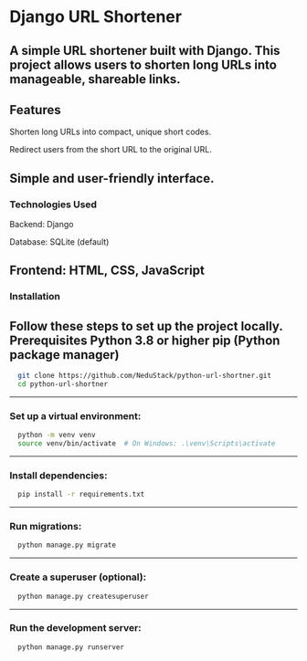 # Django URL Shortener
A simple URL shortener built with Django. This project allows users to shorten long URLs into manageable, shareable links.
-----------------------------------------------------------------------------------------
## Features
Shorten long URLs into compact, unique short codes.

Redirect users from the short URL to the original URL.

Simple and user-friendly interface.
-----------------------------------------------------------------------------------------
### Technologies Used
Backend: Django

Database: SQLite (default) 

Frontend: HTML, CSS, JavaScript 
-----------------------------------------------------------------------------------------
### Installation
Follow these steps to set up the project locally.
Prerequisites
Python 3.8 or higher
pip (Python package manager)
-----------------------------------------------------------------------------------------
```sh
  git clone https://github.com/NeduStack/python-url-shortner.git
  cd python-url-shortner
```
-----------------------------------------------------------------------------------------
### Set up a virtual environment:
```sh
  python -m venv venv
  source venv/bin/activate  # On Windows: .\venv\Scripts\activate
```
-----------------------------------------------------------------------------------------
### Install dependencies:
```sh
  pip install -r requirements.txt
```
-----------------------------------------------------------------------------------------
### Run migrations:
```sh
  python manage.py migrate
```
-----------------------------------------------------------------------------------------
### Create a superuser (optional):
```sh
  python manage.py createsuperuser
```
-----------------------------------------------------------------------------------------
### Run the development server:
```sh
  python manage.py runserver
```
